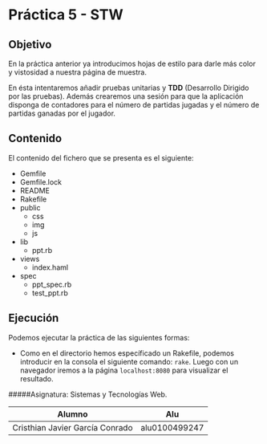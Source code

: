 Práctica 5 - STW
==============

Objetivo
---------

En la práctica anterior ya introducimos hojas de estilo para darle más color y vistosidad a nuestra página de muestra.

En ésta intentaremos añadir pruebas unitarias y **TDD** (Desarrollo Dirigido por las pruebas). Además crearemos una sesión para que la aplicación disponga de contadores para el número de partidas jugadas y el número de partidas ganadas por el jugador. 

Contenido
---------

El contenido del fichero que se presenta es el siguiente:

* Gemfile
* Gemfile.lock
* README
* Rakefile
* public
	* css
	* img
	* js
* lib
	* ppt.rb
* views
	* index.haml
* spec
	* ppt_spec.rb
	* test_ppt.rb


Ejecución	
---------

Podemos ejecutar la práctica de las siguientes formas:

* Como en el directorio hemos específicado un Rakefile, podemos introducir en la consola el siguiente comando: `rake`. Luego con un navegador iremos a la página `localhost:8080` para visualizar el resultado.


#####Asignatura: Sistemas y Tecnologías Web.

|  Alumno |  Alu  |
|---------|-------|
|  Cristhian Javier García Conrado  |  alu0100499247  |















